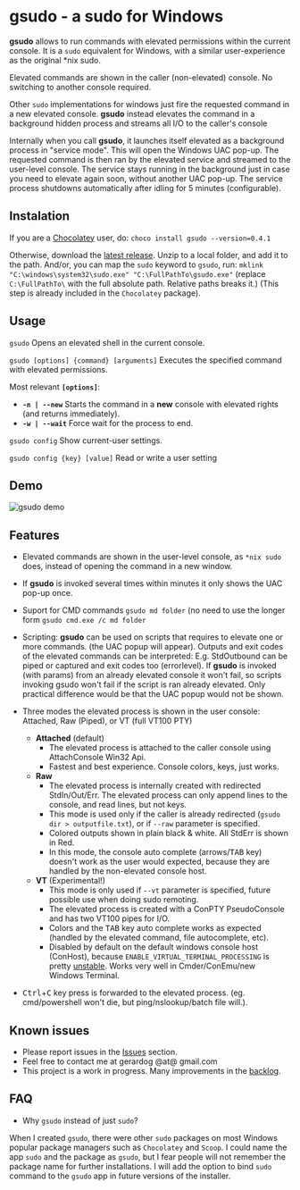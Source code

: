 # gsudo - a sudo for Windows

**gsudo** allows to run commands with elevated permissions within the current console. 
It is a `sudo` equivalent for Windows, with a similar user-experience as the original *nix sudo.

Elevated commands are shown in the caller (non-elevated) console. No switching to another console required.

Other `sudo` implementations for windows just fire the requested command in a new elevated console. **gsudo** instead elevates the command in a background hidden process and streams all I/O to the caller's console

Internally when you call **gsudo**, it launches itself elevated as a background process in "service mode". This will open the Windows UAC pop-up. The requested command is then ran by the elevated service and streamed to the user-level console. The service stays running in the background just in case you need to elevate again soon, without another UAC pop-up. The service process shutdowns automatically after idling for 5 minutes (configurable).

## Instalation

If you are a [Chocolatey](https://chocolatey.org/install) user, do: `choco install gsudo --version=0.4.1`

Otherwise, download the [latest release](https://github.com/gerardog/gsudo/releases/latest). Unzip to a local folder, and add it to the path. And/or, you can map the `sudo` keyword to `gsudo`, run:
 `mklink "C:\windows\system32\sudo.exe" "C:\FullPathTo\gsudo.exe"` 
 (replace `C:\FullPathTo\` with the full absolute path. Relative paths breaks it.) (This step is already included in the `Chocolatey` package).

## Usage

```gsudo```
Opens an elevated shell in the current console.

```gsudo [options] {command} [arguments]```
Executes the specified command with elevated permissions.

Most relevant **`[options]`**:

- **```-n | --new```**        Starts the command in a **new** console with elevated rights (and returns immediately).
- **```-w | --wait```**       Force wait for the process to end.

```gsudo config```
Show current-user settings.

```gsudo config {key} [value]```
Read or write a user setting

## Demo

![gsudo demo](demo.gif)

## Features

- Elevated commands are shown in the user-level console, as `*nix sudo` does, instead of opening the command in a new window.
- If **gsudo** is invoked several times within minutes it only shows the UAC pop-up once.
- Suport for CMD commands `gsudo md folder` (no need to use the longer form `gsudo cmd.exe /c md folder`
- Scripting: **gsudo** can be used on scripts that requires to elevate one or more commands. (the UAC popup will appear). Outputs and exit codes of the elevated commands can be interpreted: E.g. StdOutbound can be piped or captured and exit codes too (errorlevel). If **gsudo** is invoked (with params) from an already elevated console it won't fail, so scripts invoking gsudo won't fail if the script is ran already elevated. Only practical difference would be that the UAC popup would not be shown.

- Three modes the elevated process is shown in the user console: Attached, Raw (Piped), or VT (full VT100 PTY)
  - **Attached** (default)
    - The elevated process is attached to the caller console using AttachConsole Win32 Api. 
    - Fastest and best experience. Console colors, keys, just works.
  - **Raw**
    - The elevated process is internally created with redirected StdIn/Out/Err. The elevated process can only append lines to the console, and read lines, but not keys.
    - This mode is used only if the caller is already redirected (`gsudo dir > outputfile.txt`), or if `--raw` parameter is specified.
    - Colored outputs shown in plain black & white. All StdErr is shown in Red.
    - In this mode, the console auto complete (arrows/<kbd>TAB</kbd> key) doesn't work as the user would expected, because they are handled by the non-elevated console host.
  - **VT** (Experimental!)
    - This mode is only used if `--vt` parameter is specified, future possible use when doing sudo remoting.
    - The elevated process is created with a ConPTY PseudoConsole and has two VT100 pipes for I/O.
    - Colors and the <kbd>TAB</kbd> key auto complete works as expected (handled by the elevated command, file autocomplete, etc).
    - Disabled by default on the default windows console host (ConHost), because `ENABLE_VIRTUAL_TERMINAL_PROCESSING` is pretty [unstable](https://github.com/microsoft/terminal/issues/3765). Works very well in Cmder/ConEmu/new Windows Terminal.

- <kbd>Ctrl</kbd>+<kbd>C</kbd> key press is forwarded to the elevated process. (eg. cmd/powershell won't die, but ping/nslookup/batch file will.). 

## Known issues

- Please report issues in the [Issues](https://github.com/gerardog/gsudo/issues) section.
- Feel free to contact me at gerardog @at@ gmail.com
- This project is a work in progress. Many improvements in the [backlog](backlog.md). 

## FAQ

- Why `gsudo` instead of just `sudo`? 

When I created `gsudo`, there were other `sudo` packages on most Windows popular package managers such as `Chocolatey` and `Scoop`. I could name the app `sudo` and the package as `gsudo`, but I fear people will not remember the package name for further installations. I will add the option to bind `sudo` command to the `gsudo` app in future versions of the installer.
